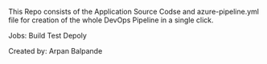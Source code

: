 This Repo consists of the Application Source Codse and azure-pipeline.yml file for creation of the whole DevOps Pipeline in a single click.

Jobs:
Build
Test
Depoly

Created by: Arpan Balpande